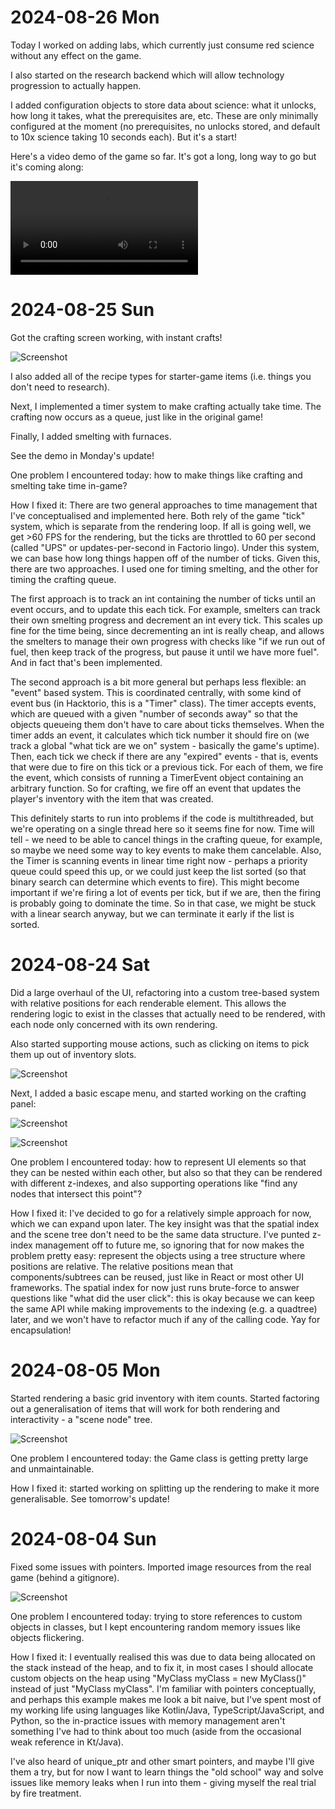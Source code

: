 # 2024-08-26 Mon

Today I worked on adding labs, which currently just consume red science without any effect on the game.

I also started on the research backend which will allow technology progression to actually happen.

I added configuration objects to store data about science: what it unlocks, how long it takes, what the prerequisites are, etc. These are only minimally configured at the moment (no prerequisites, no unlocks stored, and default to 10x science taking 10 seconds each). But it's a start!

Here's a video demo of the game so far. It's got a long, long way to go but it's coming along:

![Video demo](screenshots/2024-08-26-video.mov)

# 2024-08-25 Sun

Got the crafting screen working, with instant crafts!

![Screenshot](screenshots/2024-08-25.png)

I also added all of the recipe types for starter-game items (i.e. things you don't need to research).

Next, I implemented a timer system to make crafting actually take time. The crafting now occurs as a queue, just like in the original game!

Finally, I added smelting with furnaces.

See the demo in Monday's update!

One problem I encountered today: how to make things like crafting and smelting take time in-game?

How I fixed it: There are two general approaches to time management that I've conceptualised and implemented here. Both rely of the game "tick" system, which is separate from the rendering loop. If all is going well, we get >60 FPS for the rendering, but the ticks are throttled to 60 per second (called "UPS" or updates-per-second in Factorio lingo). Under this system, we can base how long things happen off of the number of ticks. Given this, there are two approaches. I used one for timing smelting, and the other for timing the crafting queue.

The first approach is to track an int containing the number of ticks until an event occurs, and to update this each tick. For example, smelters can track their own smelting progress and decrement an int every tick. This scales up fine for the time being, since decrementing an int is really cheap, and allows the smelters to manage their own progress with checks like "if we run out of fuel, then keep track of the progress, but pause it until we have more fuel". And in fact that's been implemented.

The second approach is a bit more general but perhaps less flexible: an "event" based system. This is coordinated centrally, with some kind of event bus (in Hacktorio, this is a "Timer" class). The timer accepts events, which are queued with a given "number of seconds away" so that the objects queueing them don't have to care about ticks themselves. When the timer adds an event, it calculates which tick number it should fire on (we track a global "what tick are we on" system - basically the game's uptime). Then, each tick we check if there are any "expired" events - that is, events that were due to fire on this tick or a previous tick. For each of them, we fire the event, which consists of running a TimerEvent object containing an arbitrary function. So for crafting, we fire off an event that updates the player's inventory with the item that was created.

This definitely starts to run into problems if the code is multithreaded, but we're operating on a single thread here so it seems fine for now. Time will tell - we need to be able to cancel things in the crafting queue, for example, so maybe we need some way to key events to make them cancelable. Also, the Timer is scanning events in linear time right now - perhaps a priority queue could speed this up, or we could just keep the list sorted (so that binary search can determine which events to fire). This might become important if we're firing a lot of events per tick, but if we are, then the firing is probably going to dominate the time. So in that case, we might be stuck with a linear search anyway, but we can terminate it early if the list is sorted.

# 2024-08-24 Sat

Did a large overhaul of the UI, refactoring into a custom tree-based system with relative positions for each renderable element. This allows the rendering logic to exist in the classes that actually need to be rendered, with each node only concerned with its own rendering.

Also started supporting mouse actions, such as clicking on items to pick them up out of inventory slots.

![Screenshot](screenshots/2024-08-24.png)

Next, I added a basic escape menu, and started working on the crafting panel:

![Screenshot](screenshots/2024-08-24-escape-menu.png)

![Screenshot](screenshots/2024-08-24-crafting-panel.png)

One problem I encountered today: how to represent UI elements so that they can be nested within each other, but also so that they can be rendered with different z-indexes, and also supporting operations like "find any nodes that intersect this point"?

How I fixed it: I've decided to go for a relatively simple approach for now, which we can expand upon later. The key insight was that the spatial index and the scene tree don't need to be the same data structure. I've punted z-index management off to future me, so ignoring that for now makes the problem pretty easy: represent the objects using a tree structure where positions are relative. The relative positions mean that components/subtrees can be reused, just like in React or most other UI frameworks. The spatial index for now just runs brute-force to answer questions like "what did the user click": this is okay because we can keep the same API while making improvements to the indexing (e.g. a quadtree) later, and we won't have to refactor much if any of the calling code. Yay for encapsulation!

# 2024-08-05 Mon

Started rendering a basic grid inventory with item counts. Started factoring out a generalisation of items that will work for both rendering and interactivity - a "scene node" tree.

![Screenshot](screenshots/2024-08-05.png)

One problem I encountered today: the Game class is getting pretty large and unmaintainable.

How I fixed it: started working on splitting up the rendering to make it more generalisable. See tomorrow's update!

# 2024-08-04 Sun

Fixed some issues with pointers. Imported image resources from the real game (behind a gitignore).

![Screenshot](screenshots/2024-08-04.png)

One problem I encountered today: trying to store references to custom objects in classes, but I kept encountering random memory issues like objects flickering.

How I fixed it: I eventually realised this was due to data being allocated on the stack instead of the heap, and to fix it, in most cases I should allocate custom objects on the heap using "MyClass myClass = new MyClass()" instead of just "MyClass myClass". I'm familiar with pointers conceptually, and perhaps this example makes me look a bit naive, but I've spent most of my working life using languages like Kotlin/Java, TypeScript/JavaScript, and Python, so the in-practice issues with memory management aren't something I've had to think about too much (aside from the occasional weak reference in Kt/Java).

I've also heard of unique_ptr and other smart pointers, and maybe I'll give them a try, but for now I want to learn things the "old school" way and solve issues like memory leaks when I run into them - giving myself the real trial by fire treatment.
